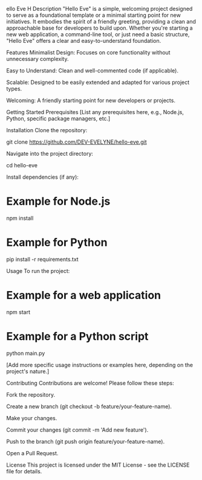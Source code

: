 ello Eve
H
Description
"Hello Eve" is a simple, welcoming project designed to serve as a foundational template or a minimal starting point for new initiatives. It embodies the spirit of a friendly greeting, providing a clean and approachable base for developers to build upon. Whether you're starting a new web application, a command-line tool, or just need a basic structure, "Hello Eve" offers a clear and easy-to-understand foundation.

Features
Minimalist Design: Focuses on core functionality without unnecessary complexity.

Easy to Understand: Clean and well-commented code (if applicable).

Scalable: Designed to be easily extended and adapted for various project types.

Welcoming: A friendly starting point for new developers or projects.

Getting Started
Prerequisites
[List any prerequisites here, e.g., Node.js, Python, specific package managers, etc.]

Installation
Clone the repository:

git clone https://github.com/DEV-EVELYNE/hello-eve.git

Navigate into the project directory:

cd hello-eve

Install dependencies (if any):

# Example for Node.js
npm install
# Example for Python
pip install -r requirements.txt

Usage
To run the project:

# Example for a web application
npm start
# Example for a Python script
python main.py

[Add more specific usage instructions or examples here, depending on the project's nature.]

Contributing
Contributions are welcome! Please follow these steps:

Fork the repository.

Create a new branch (git checkout -b feature/your-feature-name).

Make your changes.

Commit your changes (git commit -m 'Add new feature').

Push to the branch (git push origin feature/your-feature-name).

Open a Pull Request.

License
This project is licensed under the MIT License - see the LICENSE file for details.
